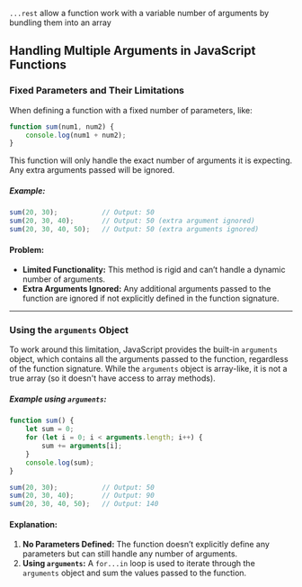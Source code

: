 `...rest` allow a function work with a variable number of arguments by bundling them into an array

## Handling Multiple Arguments in JavaScript Functions

### Fixed Parameters and Their Limitations
When defining a function with a fixed number of parameters, like:
```js
function sum(num1, num2) {
    console.log(num1 + num2);
}
```
This function will only handle the exact number of arguments it is expecting. Any extra arguments passed will be ignored.

##### Example:
```js
sum(20, 30);           // Output: 50
sum(20, 30, 40);       // Output: 50 (extra argument ignored)
sum(20, 30, 40, 50);   // Output: 50 (extra arguments ignored)
```

#### Problem:
- **Limited Functionality:** This method is rigid and can’t handle a dynamic number of arguments.
- **Extra Arguments Ignored:** Any additional arguments passed to the function are ignored if not explicitly defined in the function signature.
***

### Using the `arguments` Object
To work around this limitation, JavaScript provides the built-in `arguments` object, which contains all the arguments passed to the function, regardless of the function signature. While the `arguments` object is array-like, it is not a true array (so it doesn't have access to array methods).

##### Example using `arguments`:
```js
function sum() {
    let sum = 0;
    for (let i = 0; i < arguments.length; i++) {
        sum += arguments[i];
    }
    console.log(sum);
}

sum(20, 30);           // Output: 50
sum(20, 30, 40);       // Output: 90
sum(20, 30, 40, 50);   // Output: 140
```

#### Explanation:

1. **No Parameters Defined:** The function doesn’t explicitly define any parameters but can still handle any number of arguments.
2. **Using `arguments`:** A `for...in` loop is used to iterate through the `arguments` object and sum the values passed to the function.

